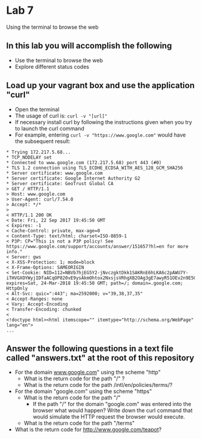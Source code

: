 # Lab 7
Using the terminal to browse the web

## In this lab you will accomplish the following
 - Use the terminal to browse the web
 - Explore different status codes

## Load up your vagrant box and use the application "curl"
 - Open the terminal
 - The usage of curl is: ```curl -v "[url]"```
 - If necessary install curl by following the instructions given when you try to launch the curl command
 - For example, entering ```curl -v "https://www.google.com"``` would have the subsequent result:

```
* Trying 172.217.5.68...
* TCP_NODELAY set
* Connected to www.google.com (172.217.5.68) port 443 (#0)
* TLS 1.2 connection using TLS_ECDHE_ECDSA_WITH_AES_128_GCM_SHA256
* Server certificate: www.google.com
* Server certificate: Google Internet Authority G2
* Server certificate: GeoTrust Global CA
> GET / HTTP/1.1
> Host: www.google.com
> User-Agent: curl/7.54.0
> Accept: */*
> 
< HTTP/1.1 200 OK
< Date: Fri, 22 Sep 2017 19:45:50 GMT
< Expires: -1
< Cache-Control: private, max-age=0
< Content-Type: text/html; charset=ISO-8859-1
< P3P: CP="This is not a P3P policy! See https://www.google.com/support/accounts/answer/151657?hl=en for more info."
< Server: gws
< X-XSS-Protection: 1; mode=block
< X-Frame-Options: SAMEORIGIN
< Set-Cookie: NID=112=NBVb7hjEG5Y2-jNvczgktDkk1SAKRnE6hLKA6c2pAWU7Y-iTHVGXOYWyjIDfaACqOP820vE9ysAkmOhtox2NxsjsVRhgXB2OAg3gE7awyR51OEv2n9E5G1u_hkMJQb3R; expires=Sat, 24-Mar-2018 19:45:50 GMT; path=/; domain=.google.com; HttpOnly
< Alt-Svc: quic=":443"; ma=2592000; v="39,38,37,35"
< Accept-Ranges: none
< Vary: Accept-Encoding
< Transfer-Encoding: chunked
< 
<!doctype html><html itemscope="" itemtype="http://schema.org/WebPage" lang="en">
...
```

## Answer the following questions in a text file called "answers.txt" at the root of this repository
  - For the domain www.google.com" using the scheme "http" 
    - What is the return code for the path "/" ?
    - What is the return code for the path /intl/en/policies/terms/?
  - For the domain "google.com" using the scheme "https"
    - What is the return code for the path "/"
        - If the path "/" for the domain "google.com" was entered into the browser what would happen? Write down the curl command that would simulate the HTTP request the browser would execute.
    - What is the return code for the path "/terms"
 - What is the return code for http://www.google.com/teapot?

